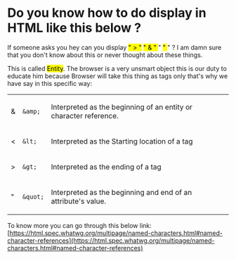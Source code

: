 # Do you know how to do display in  HTML like this below ?

If someone asks you hey can you display <mark>" &gt; "</mark> <mark>" &amp; " </mark> " <mark>" </mark> " ? I am damn sure that you don't know about this or never thought about these things.

This is called <mark>Entity</mark>. The browser is a very unsmart object this is our duty to educate him because Browser will take this thing as tags only that's why we have say in this specific way:

<table><tbody><tr><td colspan="1" rowspan="1"><p>&amp;</p></td><td colspan="1" rowspan="1"><p><code>&amp;amp;</code></p></td><td colspan="1" rowspan="1"><p>Interpreted as the beginning of an entity or character reference.</p></td></tr><tr><td colspan="1" rowspan="1"><p>&lt;</p></td><td colspan="1" rowspan="1"><p><code>&amp;lt;</code></p></td><td colspan="1" rowspan="1"><p>Interpreted as the Starting location of a tag</p></td></tr><tr><td colspan="1" rowspan="1"><p>&gt;</p></td><td colspan="1" rowspan="1"><p><code>&amp;gt;</code></p></td><td colspan="1" rowspan="1"><p>Interpreted as the ending of a tag</p></td></tr><tr><td colspan="1" rowspan="1"><p>"</p></td><td colspan="1" rowspan="1"><p><code>&amp;quot;</code></p></td><td colspan="1" rowspan="1"><p>Interpreted as the beginning and end of an attribute's value.</p></td></tr></tbody></table>

To know more you can go through this below link: [https://html.spec.whatwg.org/multipage/named-characters.html#named-character-references](https://html.spec.whatwg.org/multipage/named-characters.html#named-character-references)